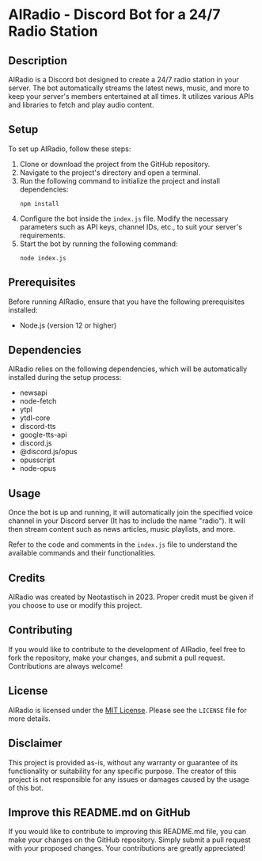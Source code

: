 # AIRadio - Discord Bot for a 24/7 Radio Station

## Description
AIRadio is a Discord bot designed to create a 24/7 radio station in your server. The bot automatically streams the latest news, music, and more to keep your server's members entertained at all times. It utilizes various APIs and libraries to fetch and play audio content.

## Setup
To set up AIRadio, follow these steps:

1. Clone or download the project from the GitHub repository.
2. Navigate to the project's directory and open a terminal.
3. Run the following command to initialize the project and install dependencies:
   ```
   npm install
   ```
4. Configure the bot inside the `index.js` file. Modify the necessary parameters such as API keys, channel IDs, etc., to suit your server's requirements.
5. Start the bot by running the following command:
   ```
   node index.js
   ```

## Prerequisites
Before running AIRadio, ensure that you have the following prerequisites installed:

- Node.js (version 12 or higher)

## Dependencies
AIRadio relies on the following dependencies, which will be automatically installed during the setup process:

- newsapi
- node-fetch
- ytpl
- ytdl-core
- discord-tts
- google-tts-api
- discord.js
- @discord.js/opus
- opusscript
- node-opus

## Usage
Once the bot is up and running, it will automatically join the specified voice channel in your Discord server (It has to include the name "radio"). It will then stream content such as news articles, music playlists, and more.

Refer to the code and comments in the `index.js` file to understand the available commands and their functionalities.

## Credits
AIRadio was created by Neotastisch in 2023. Proper credit must be given if you choose to use or modify this project.

## Contributing
If you would like to contribute to the development of AIRadio, feel free to fork the repository, make your changes, and submit a pull request. Contributions are always welcome!

## License
AIRadio is licensed under the [MIT License](https://opensource.org/licenses/MIT). Please see the `LICENSE` file for more details.

## Disclaimer
This project is provided as-is, without any warranty or guarantee of its functionality or suitability for any specific purpose. The creator of this project is not responsible for any issues or damages caused by the usage of this bot.

## Improve this README.md on GitHub
If you would like to contribute to improving this README.md file, you can make your changes on the GitHub repository. Simply submit a pull request with your proposed changes. Your contributions are greatly appreciated!
